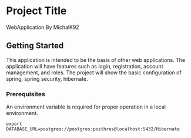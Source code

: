# Project Title

WebApplication By MichalK92

## Getting Started

This application is intended to be the basis of other web applications. The application will have features such as login, registration, account management, and roles. The project will show the basic configuration of spring, spring security, hibernate.

### Prerequisites

An environment variable is required for proper operation in a local environment.

```
export DATABASE_URL=postgres://postgres:posthres@localhost:5432/Hibernate
```
